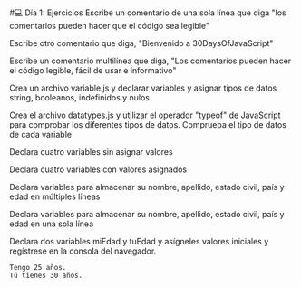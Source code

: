 #💻 Día 1: Ejercicios
Escribe un comentario de una sola línea que diga "los comentarios pueden hacer que el código sea legible"

Escribe otro comentario que diga, "Bienvenido a 30DaysOfJavaScript"

Escribe un comentario multilínea que diga, "Los comentarios pueden hacer el código legible, fácil de usar e informativo"

Crea un archivo variable.js y declarar variables y asignar tipos de datos string, booleanos, indefinidos y nulos

Crea el archivo datatypes.js y utilizar el operador "typeof" de JavaScript para comprobar los diferentes tipos de datos. Comprueba el tipo de datos de cada variable

Declara cuatro variables sin asignar valores

Declara cuatro variables con valores asignados

Declara variables para almacenar su nombre, apellido, estado civil, país y edad en múltiples líneas

Declara variables para almacenar su nombre, apellido, estado civil, país y edad en una sola línea

Declara dos variables miEdad y tuEdad y asígneles valores iniciales y regístrese en la consola del navegador.

    Tengo 25 años.
    Tú tienes 30 años.
    
